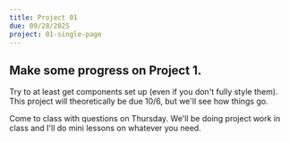 ```yaml
---
title: Project 01
due: 09/28/2025
project: 01-single-page
---
```


## Make some progress on Project 1.

Try to at least get components set up (even if you don't fully style them).
This project will theoretically be due 10/6, but we'll see how things go.

Come to class with questions on Thursday. We'll be doing project work in class and I'll do mini lessons on whatever you need.
